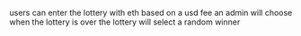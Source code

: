 users can enter the lottery with eth based on a usd fee
an admin will choose when the lottery is over 
the lottery will select a random winner